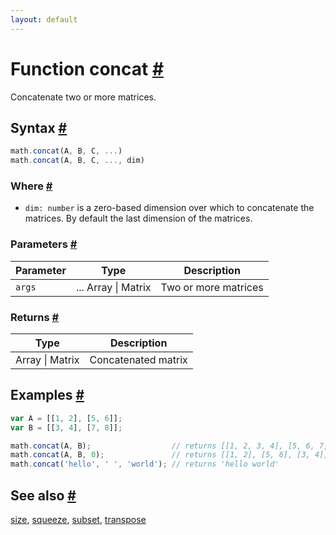 ```yaml
---
layout: default
---
```


<!-- Note: This file is automatically generated from source code comments. Changes made in this file will be overridden. -->

<h1 id="function-concat">Function concat <a href="#function-concat" title="Permalink">#</a></h1>

Concatenate two or more matrices.


<h2 id="syntax">Syntax <a href="#syntax" title="Permalink">#</a></h2>

```js
math.concat(A, B, C, ...)
math.concat(A, B, C, ..., dim)
```

<h3 id="where">Where <a href="#where" title="Permalink">#</a></h3>

- `dim: number` is a zero-based dimension over which to concatenate the matrices.
  By default the last dimension of the matrices.

<h3 id="parameters">Parameters <a href="#parameters" title="Permalink">#</a></h3>

Parameter | Type | Description
--------- | ---- | -----------
`args` | ... Array &#124; Matrix | Two or more matrices

<h3 id="returns">Returns <a href="#returns" title="Permalink">#</a></h3>

Type | Description
---- | -----------
Array &#124; Matrix | Concatenated matrix


<h2 id="examples">Examples <a href="#examples" title="Permalink">#</a></h2>

```js
var A = [[1, 2], [5, 6]];
var B = [[3, 4], [7, 8]];

math.concat(A, B);                  // returns [[1, 2, 3, 4], [5, 6, 7, 8]]
math.concat(A, B, 0);               // returns [[1, 2], [5, 6], [3, 4], [7, 8]]
math.concat('hello', ' ', 'world'); // returns 'hello world'
```


<h2 id="see-also">See also <a href="#see-also" title="Permalink">#</a></h2>

[size](size.html),
[squeeze](squeeze.html),
[subset](subset.html),
[transpose](transpose.html)
